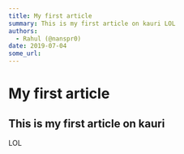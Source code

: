 ```yaml
---
title: My first article
summary: This is my first article on kauri LOL
authors:
  - Rahul (@nanspr0)
date: 2019-07-04
some_url: 
---
```


# My first article

## This is my first article on kauri
LOL